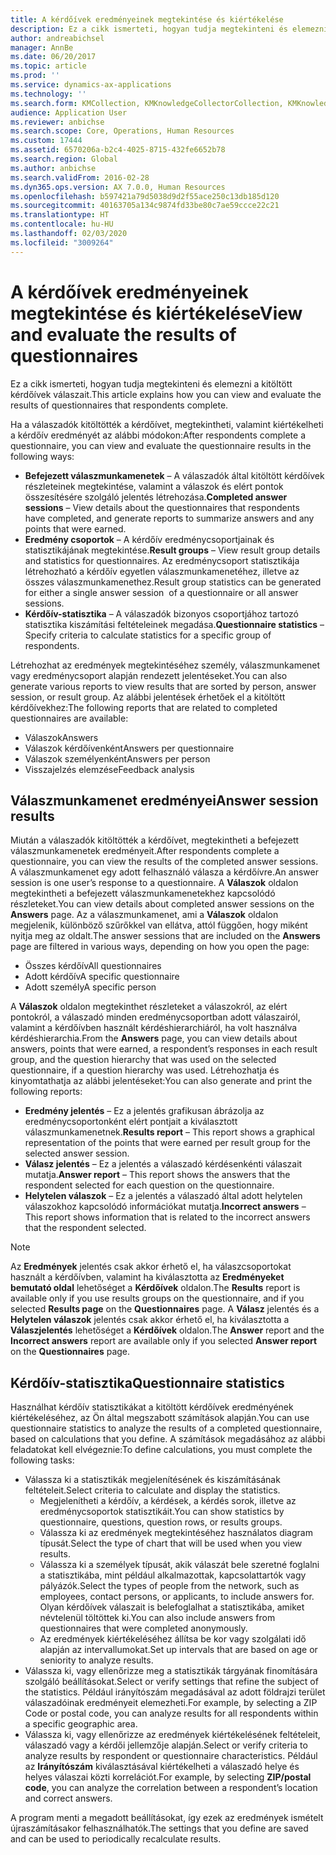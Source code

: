 ```yaml
---
title: A kérdőívek eredményeinek megtekintése és kiértékelése
description: Ez a cikk ismerteti, hogyan tudja megtekinteni és elemezni a kitöltött kérdőívek válaszait.
author: andreabichsel
manager: AnnBe
ms.date: 06/20/2017
ms.topic: article
ms.prod: ''
ms.service: dynamics-ax-applications
ms.technology: ''
ms.search.form: KMCollection, KMKnowledgeCollectorCollection, KMKnowledgeCollectorUserResults
audience: Application User
ms.reviewer: anbichse
ms.search.scope: Core, Operations, Human Resources
ms.custom: 17444
ms.assetid: 6570206a-b2c4-4025-8715-432fe6652b78
ms.search.region: Global
ms.author: anbichse
ms.search.validFrom: 2016-02-28
ms.dyn365.ops.version: AX 7.0.0, Human Resources
ms.openlocfilehash: b597421a79d5038d9d2f55ace250c13db185d120
ms.sourcegitcommit: 40163705a134c9874fd33be80c7ae59ccce22c21
ms.translationtype: HT
ms.contentlocale: hu-HU
ms.lasthandoff: 02/03/2020
ms.locfileid: "3009264"
---
```

# <a name="view-and-evaluate-the-results-of-questionnaires"></a><span data-ttu-id="20e8f-103">A kérdőívek eredményeinek megtekintése és kiértékelése</span><span class="sxs-lookup"><span data-stu-id="20e8f-103">View and evaluate the results of questionnaires</span></span>

<span data-ttu-id="20e8f-104">Ez a cikk ismerteti, hogyan tudja megtekinteni és elemezni a kitöltött kérdőívek válaszait.</span><span class="sxs-lookup"><span data-stu-id="20e8f-104">This article explains how you can view and evaluate the results of questionnaires that respondents complete.</span></span> 

<span data-ttu-id="20e8f-105">Ha a válaszadók kitöltötték a kérdőívet, megtekintheti, valamint kiértékelheti a kérdőív eredményét az alábbi módokon:</span><span class="sxs-lookup"><span data-stu-id="20e8f-105">After respondents complete a questionnaire, you can view and evaluate the questionnaire results in the following ways:</span></span>

-   <span data-ttu-id="20e8f-106">**Befejezett válaszmunkamenetek** – A válaszadók által kitöltött kérdőívek részleteinek megtekintése, valamint a válaszok és elért pontok összesítésére szolgáló jelentés létrehozása.</span><span class="sxs-lookup"><span data-stu-id="20e8f-106">**Completed answer sessions** – View details about the questionnaires that respondents have completed, and generate reports to summarize answers and any points that were earned.</span></span>
-   <span data-ttu-id="20e8f-107">**Eredmény csoportok** – A kérdőív eredménycsoportjainak és statisztikájának megtekintése.</span><span class="sxs-lookup"><span data-stu-id="20e8f-107">**Result groups** – View result group details and statistics for questionnaires.</span></span> <span data-ttu-id="20e8f-108">Az eredménycsoport statisztikája létrehozható a kérdőív egyetlen válaszmunkamenetéhez, illetve az összes válaszmunkamenethez.</span><span class="sxs-lookup"><span data-stu-id="20e8f-108">Result group statistics can be generated for either a single answer session  of a questionnaire or all answer sessions.</span></span>
-   <span data-ttu-id="20e8f-109">**Kérdőív-statisztika** – A válaszadók bizonyos csoportjához tartozó statisztika kiszámítási feltételeinek megadása.</span><span class="sxs-lookup"><span data-stu-id="20e8f-109">**Questionnaire statistics** – Specify criteria to calculate statistics for a specific group of respondents.</span></span>

<span data-ttu-id="20e8f-110">Létrehozhat az eredmények megtekintéséhez személy, válaszmunkamenet vagy eredménycsoport alapján rendezett jelentéseket.</span><span class="sxs-lookup"><span data-stu-id="20e8f-110">You can also generate various reports to view results that are sorted by person, answer session, or result group.</span></span> <span data-ttu-id="20e8f-111">Az alábbi jelentések érhetőek el a kitöltött kérdőívekhez:</span><span class="sxs-lookup"><span data-stu-id="20e8f-111">The following reports that are related to completed questionnaires are available:</span></span>

-   <span data-ttu-id="20e8f-112">Válaszok</span><span class="sxs-lookup"><span data-stu-id="20e8f-112">Answers</span></span>
-   <span data-ttu-id="20e8f-113">Válaszok kérdőívenként</span><span class="sxs-lookup"><span data-stu-id="20e8f-113">Answers per questionnaire</span></span>
-   <span data-ttu-id="20e8f-114">Válaszok személyenként</span><span class="sxs-lookup"><span data-stu-id="20e8f-114">Answers per person</span></span>
-   <span data-ttu-id="20e8f-115">Visszajelzés elemzése</span><span class="sxs-lookup"><span data-stu-id="20e8f-115">Feedback analysis</span></span>

## <a name="answer-session-results"></a><span data-ttu-id="20e8f-116">Válaszmunkamenet eredményei</span><span class="sxs-lookup"><span data-stu-id="20e8f-116">Answer session results</span></span>

<span data-ttu-id="20e8f-117">Miután a válaszadók kitöltötték a kérdőívet, megtekintheti a befejezett válaszmunkamenetek eredményeit.</span><span class="sxs-lookup"><span data-stu-id="20e8f-117">After respondents complete a questionnaire, you can view the results of the completed answer sessions.</span></span> <span data-ttu-id="20e8f-118">A válaszmunkamenet egy adott felhasználó válasza a kérdőívre.</span><span class="sxs-lookup"><span data-stu-id="20e8f-118">An answer session is one user’s response to a questionnaire.</span></span> <span data-ttu-id="20e8f-119">A **Válaszok** oldalon megtekintheti a befejezett válaszmunkamenetekhez kapcsolódó részleteket.</span><span class="sxs-lookup"><span data-stu-id="20e8f-119">You can view details about completed answer sessions on the **Answers** page.</span></span> <span data-ttu-id="20e8f-120">Az a válaszmunkamenet, ami a **Válaszok** oldalon megjelenik, különböző szűrőkkel van ellátva, attól függően, hogy miként nyitja meg az oldalt.</span><span class="sxs-lookup"><span data-stu-id="20e8f-120">The answer sessions that are included on the **Answers** page are filtered in various ways, depending on how you open the page:</span></span>

-   <span data-ttu-id="20e8f-121">Összes kérdőív</span><span class="sxs-lookup"><span data-stu-id="20e8f-121">All questionnaires</span></span>
-   <span data-ttu-id="20e8f-122">Adott kérdőív</span><span class="sxs-lookup"><span data-stu-id="20e8f-122">A specific questionnaire</span></span>
-   <span data-ttu-id="20e8f-123">Adott személy</span><span class="sxs-lookup"><span data-stu-id="20e8f-123">A specific person</span></span>

<span data-ttu-id="20e8f-124">A **Válaszok** oldalon megtekinthet részleteket a válaszokról, az elért pontokról, a válaszadó minden eredménycsoportban adott válaszairól, valamint a kérdőívben használt kérdéshierarchiáról, ha volt használva kérdéshierarchia.</span><span class="sxs-lookup"><span data-stu-id="20e8f-124">From the **Answers** page, you can view details about answers, points that were earned, a respondent’s responses in each result group, and the question hierarchy that was used on the selected questionnaire, if a question hierarchy was used.</span></span> <span data-ttu-id="20e8f-125">Létrehozhatja és kinyomtathatja az alábbi jelentéseket:</span><span class="sxs-lookup"><span data-stu-id="20e8f-125">You can also generate and print the following reports:</span></span>

-   <span data-ttu-id="20e8f-126">**Eredmény jelentés** – Ez a jelentés grafikusan ábrázolja az eredménycsoportonként elért pontjait a kiválasztott válaszmunkamenetnek.</span><span class="sxs-lookup"><span data-stu-id="20e8f-126">**Results report** – This report shows a graphical representation of the points that were earned per result group for the selected answer session.</span></span>
-   <span data-ttu-id="20e8f-127">**Válasz jelentés** – Ez a jelentés a válaszadó kérdésenkénti válaszait mutatja.</span><span class="sxs-lookup"><span data-stu-id="20e8f-127">**Answer report** – This report shows the answers that the respondent selected for each question on the questionnaire.</span></span>
-   <span data-ttu-id="20e8f-128">**Helytelen válaszok** – Ez a jelentés a válaszadó által adott helytelen válaszokhoz kapcsolódó információkat mutatja.</span><span class="sxs-lookup"><span data-stu-id="20e8f-128">**Incorrect answers** – This report shows information that is related to the incorrect answers that the respondent selected.</span></span>

> [!NOTE]
> <span data-ttu-id="20e8f-129">Az **Eredmények** jelentés csak akkor érhető el, ha válaszcsoportokat használt a kérdőívben, valamint ha kiválasztotta az **Eredményeket bemutató oldal** lehetőséget a **Kérdőívek** oldalon.</span><span class="sxs-lookup"><span data-stu-id="20e8f-129">The **Results** report is available only if you use results groups on the questionnaire, and if you selected **Results page** on the **Questionnaires** page.</span></span> <span data-ttu-id="20e8f-130">A **Válasz** jelentés és a **Helytelen válaszok** jelentés csak akkor érhető el, ha kiválasztotta a **Válaszjelentés** lehetőséget a **Kérdőívek** oldalon.</span><span class="sxs-lookup"><span data-stu-id="20e8f-130">The **Answer** report and the **Incorrect answers** report are available only if you selected **Answer report** on the **Questionnaires** page.</span></span>

## <a name="questionnaire-statistics"></a><span data-ttu-id="20e8f-131">Kérdőív-statisztika</span><span class="sxs-lookup"><span data-stu-id="20e8f-131">Questionnaire statistics</span></span>

<span data-ttu-id="20e8f-132">Használhat kérdőív statisztikákat a kitöltött kérdőívek eredményének kiértékeléséhez, az Ön által megszabott számítások alapján.</span><span class="sxs-lookup"><span data-stu-id="20e8f-132">You can use questionnaire statistics to analyze the results of a completed questionnaire, based on calculations that you define.</span></span> <span data-ttu-id="20e8f-133">A számítások megadásához az alábbi feladatokat kell elvégeznie:</span><span class="sxs-lookup"><span data-stu-id="20e8f-133">To define calculations, you must complete the following tasks:</span></span>

-   <span data-ttu-id="20e8f-134">Válassza ki a statisztikák megjelenítésének és kiszámításának feltételeit.</span><span class="sxs-lookup"><span data-stu-id="20e8f-134">Select criteria to calculate and display the statistics.</span></span>
    -   <span data-ttu-id="20e8f-135">Megjelenítheti a kérdőív, a kérdések, a kérdés sorok, illetve az eredménycsoportok statisztikáit.</span><span class="sxs-lookup"><span data-stu-id="20e8f-135">You can show statistics by questionnaire, questions, question rows, or results groups.</span></span>
    -   <span data-ttu-id="20e8f-136">Válassza ki az eredmények megtekintéséhez használatos diagram típusát.</span><span class="sxs-lookup"><span data-stu-id="20e8f-136">Select the type of chart that will be used when you view results.</span></span>
    -   <span data-ttu-id="20e8f-137">Válassza ki a személyek típusát, akik válaszát bele szeretné foglalni a statisztikába, mint például alkalmazottak, kapcsolattartók vagy pályázók.</span><span class="sxs-lookup"><span data-stu-id="20e8f-137">Select the types of people from the network, such as employees, contact persons, or applicants, to include answers for.</span></span> <span data-ttu-id="20e8f-138">Olyan kérdőívek válaszait is belefoglalhat a statisztikába, amiket névtelenül töltöttek ki.</span><span class="sxs-lookup"><span data-stu-id="20e8f-138">You can also include answers from questionnaires that were completed anonymously.</span></span>
    -   <span data-ttu-id="20e8f-139">Az eredmények kiértékeléséhez állítsa be kor vagy szolgálati idő alapján az intervallumokat.</span><span class="sxs-lookup"><span data-stu-id="20e8f-139">Set up intervals that are based on age or seniority to analyze results.</span></span>
-   <span data-ttu-id="20e8f-140">Válassza ki, vagy ellenőrizze meg a statisztikák tárgyának finomítására szolgáló beállításokat.</span><span class="sxs-lookup"><span data-stu-id="20e8f-140">Select or verify settings that refine the subject of the statistics.</span></span> <span data-ttu-id="20e8f-141">Például irányítószám megadásával az adott földrajzi terület válaszadóinak eredményeit elemezheti.</span><span class="sxs-lookup"><span data-stu-id="20e8f-141">For example, by selecting a ZIP Code or postal code, you can analyze results for all respondents within a specific geographic area.</span></span>
-   <span data-ttu-id="20e8f-142">Válassza ki, vagy ellenőrizze az eredmények kiértékelésének feltételeit, válaszadó vagy a kérdői jellemzője alapján.</span><span class="sxs-lookup"><span data-stu-id="20e8f-142">Select or verify criteria to analyze results by respondent or questionnaire characteristics.</span></span> <span data-ttu-id="20e8f-143">Például az **Irányítószám** kiválasztásával kiértékelheti a válaszadó helye és helyes válaszai közti korrelációt.</span><span class="sxs-lookup"><span data-stu-id="20e8f-143">For example, by selecting **ZIP/postal code**, you can analyze the correlation between a respondent’s location and correct answers.</span></span>

<span data-ttu-id="20e8f-144">A program menti a megadott beállításokat, így ezek az eredmények ismételt újraszámításakor felhasználhatók.</span><span class="sxs-lookup"><span data-stu-id="20e8f-144">The settings that you define are saved and can be used to periodically recalculate results.</span></span>